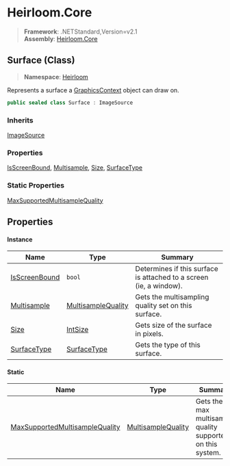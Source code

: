 # Heirloom.Core

> **Framework**: .NETStandard,Version=v2.1  
> **Assembly**: [Heirloom.Core][0]

## Surface (Class)

> **Namespace**: [Heirloom][0]

Represents a surface a [GraphicsContext][1] object can draw on.

```cs
public sealed class Surface : ImageSource
```

### Inherits

[ImageSource][2]

### Properties

[IsScreenBound][3], [Multisample][4], [Size][5], [SurfaceType][6]

### Static Properties

[MaxSupportedMultisampleQuality][7]

## Properties

#### Instance

| Name               | Type                    | Summary                                                            |
|--------------------|-------------------------|--------------------------------------------------------------------|
| [IsScreenBound][3] | `bool`                  | Determines if this surface is attached to a screen (ie, a window). |
| [Multisample][4]   | [MultisampleQuality][8] | Gets the multisampling quality set on this surface.                |
| [Size][5]          | [IntSize][9]            | Gets size of the surface in pixels.                                |
| [SurfaceType][6]   | [SurfaceType][10]       | Gets the type of this surface.                                     |

#### Static

| Name                                | Type                    | Summary                                                    |
|-------------------------------------|-------------------------|------------------------------------------------------------|
| [MaxSupportedMultisampleQuality][7] | [MultisampleQuality][8] | Gets the max multisample quality supported on this system. |

[0]: ../../Heirloom.Core.md
[1]: GraphicsContext.md
[2]: ImageSource.md
[3]: Surface/IsScreenBound.md
[4]: Surface/Multisample.md
[5]: Surface/Size.md
[6]: Surface/SurfaceType.md
[7]: Surface/MaxSupportedMultisampleQuality.md
[8]: MultisampleQuality.md
[9]: IntSize.md
[10]: SurfaceType.md
